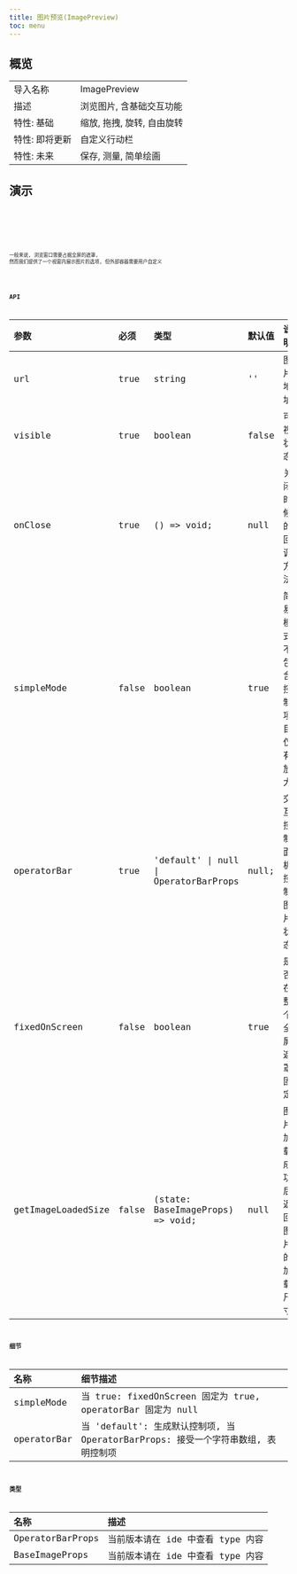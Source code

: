 ```yaml
---
title: 图片预览(ImagePreview)
toc: menu
---
```


## 概览

|                |                            |
| :------------- | :------------------------- |
| 导入名称       | ImagePreview               |
| 描述           | 浏览图片, 含基础交互功能   |
| 特性: 基础     | 缩放, 拖拽, 旋转, 自由旋转 |
| 特性: 即将更新 | 自定义行动栏               |
| 特性: 未来     | 保存, 测量, 简单绘画       |

## 演示

<code src="@/components/image-preview/demo/demo-simple.tsx" />

<code src="@/components/image-preview/demo/demo-custom-operation.tsx" />

<code src="@/components/image-preview/demo/demo-custom-toolbar.tsx" />

一般来说, 浏览窗口需要占据全屏的遮罩, 然而我们提供了一个视窗内展示图片的选项, 但外部容器需要用户自定义

<code src="@/components/image-preview/demo/demo-unfixed.tsx" />

## API

| 参数               | 必须  | 类型                                  | 默认值 | 说明                               |
| :----------------- | :---- | :------------------------------------ | :----- | :--------------------------------- |
| url                | true  | string                                | ''     | 图片地址                           |
| visible            | true  | boolean                               | false  | 可视状态                           |
| onClose            | true  | () => void;                           | null   | 关闭时候的回调方法                 |
| simpleMode         | false | boolean                               | true   | 简易模式, 不包含控制项目, 仅有放大 |
| operatorBar        | true  | 'default' \| null \| OperatorBarProps | null;  | 交互控制面板, 控制图片状态         |
| fixedOnScreen      | false | boolean                               | true   | 是否在整个全屏遮罩固定,            |
| getImageLoadedSize | false | (state: BaseImageProps) => void;      | null   | 图片加载成功后返回图片的加载尺寸   |

## 细节

| 名称        | 细节描述                                                                          |
| :---------- | :-------------------------------------------------------------------------------- |
| simpleMode  | 当 true: fixedOnScreen 固定为 true, operatorBar 固定为 null                       |
| operatorBar | 当 'default': 生成默认控制项, 当 OperatorBarProps: 接受一个字符串数组, 表明控制项 |

## 类型

| 名称             | 描述                              |
| :--------------- | :-------------------------------- |
| OperatorBarProps | 当前版本请在 ide 中查看 type 内容 |
| BaseImageProps   | 当前版本请在 ide 中查看 type 内容 |
